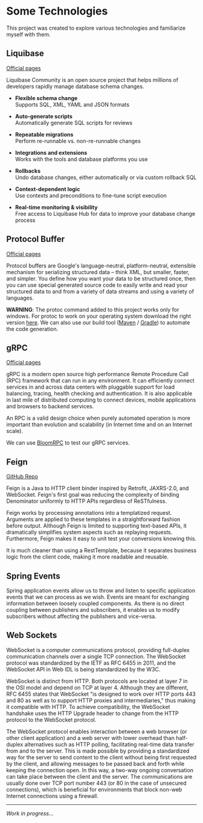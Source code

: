 # Some Technologies

This project was created to explore various technologies and familiarize myself with them.


## Liquibase

[Official pages](https://www.liquibase.org/get-started/how-liquibase-works)

Liquibase Community is an open source project that helps millions of developers rapidly manage database schema changes.

- **Flexible schema change**  
Supports SQL, XML, YAML and JSON formats
  
- **Auto-generate scripts**  
Automatically generate SQL scripts for reviews
 
- **Repeatable migrations**  
Perform re-runnable vs. non-re-runnable changes
  
- **Integrations and extensions**  
Works with the tools and database platforms you use
  
- **Rollbacks**  
Undo database changes, either automatically or via custom rollback SQL
  
- **Context-dependent logic**  
Use contexts and preconditions to fine-tune script execution

- **Real-time monitoring & visibility**  
Free access to Liquibase Hub for data to improve your database change process


## Protocol Buffer

[Official pages](https://developers.google.com/protocol-buffers)

Protocol buffers are Google's language-neutral, platform-neutral, extensible mechanism for serializing structured data
– think XML, but smaller, faster, and simpler. You define how you want your data to be structured once,
then you can use special generated source code to easily write and read your structured data to and from a variety
of data streams and using a variety of languages.

**WARNING**: The protoc command added to this project works only for windows.
For protoc to work on your operating system download the right version [here](https://github.com/protocolbuffers/protobuf/releases).
We can also use our build tool ([Maven](https://dzone.com/articles/compile-protocol-buffers-using-maven) / 
[Gradle](https://medium.com/@DivyaJaisawal/generate-java-code-from-proto-file-using-gradle-1fb9fe64e046)) to automate the code generation.


## gRPC

[Official pages](https://grpc.io/)

gRPC is a modern open source high performance Remote Procedure Call (RPC) framework that can run in any environment.
It can efficiently connect services in and across data centers with pluggable support for load balancing, tracing,
health checking and authentication. It is also applicable in last mile of distributed computing to connect devices,
mobile applications and browsers to backend services.

An RPC is a valid design choice when purely automated operation is more important than evolution and scalability
(in Internet time and on an Internet scale).

We can use [BloomRPC](https://github.com/uw-labs/bloomrpc) to test our gRPC services.


## Feign

[GitHub Repo](https://github.com/OpenFeign/feign)

Feign is a Java to HTTP client binder inspired by Retrofit, JAXRS-2.0, and WebSocket.
Feign's first goal was reducing the complexity of binding Denominator uniformly to HTTP APIs regardless of ReSTfulness.

Feign works by processing annotations into a templatized request. Arguments are applied to these templates in
a straightforward fashion before output. Although Feign is limited to supporting text-based APIs, it dramatically
simplifies system aspects such as replaying requests.
Furthermore, Feign makes it easy to unit test your conversions knowing this.

It is much cleaner than using a RestTemplate, because it separates business logic from the client code,
making it more readable and reusable.


## Spring Events

Spring application events allow us to throw and listen to specific application events that we can process as we wish.
Events are meant for exchanging information between loosely coupled components. As there is no direct coupling between
publishers and subscribers, it enables us to modify subscribers without affecting the publishers and vice-versa.


## Web Sockets
WebSocket is a computer communications protocol, providing full-duplex communication channels over a single TCP connection.
The WebSocket protocol was standardized by the IETF as RFC 6455 in 2011, and the WebSocket API in Web IDL is being standardized by the W3C.

WebSocket is distinct from HTTP. Both protocols are located at layer 7 in the OSI model and depend on TCP at layer 4.
Although they are different, RFC 6455 states that WebSocket "is designed to work over HTTP ports 443 and 80 as well
as to support HTTP proxies and intermediaries," thus making it compatible with HTTP. To achieve compatibility,
the WebSocket handshake uses the HTTP Upgrade header to change from the HTTP protocol to the WebSocket protocol.

The WebSocket protocol enables interaction between a web browser (or other client application) and a web server with
lower overhead than half-duplex alternatives such as HTTP polling, facilitating real-time data transfer from and
to the server. This is made possible by providing a standardized way for the server to send content to the client
without being first requested by the client, and allowing messages to be passed back and forth while keeping the connection open.
In this way, a two-way ongoing conversation can take place between the client and the server.
The communications are usually done over TCP port number 443 (or 80 in the case of unsecured connections),
which is beneficial for environments that block non-web Internet connections using a firewall.

---
*Work in progress...*